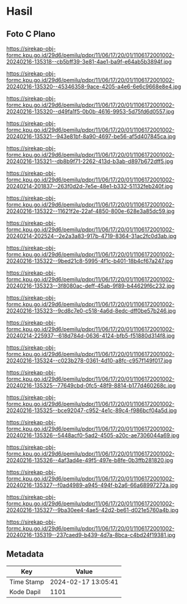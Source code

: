 # Hasil

## Foto C Plano

https://sirekap-obj-formc.kpu.go.id/29d6/pemilu/pdpr/11/06/17/20/01/1106172001002-20240216-135318--cb5bff39-3e81-4ae1-ba9f-e64ab5b3894f.jpg

https://sirekap-obj-formc.kpu.go.id/29d6/pemilu/pdpr/11/06/17/20/01/1106172001002-20240216-135320--45346358-9ace-4205-a4e6-6e6c9668e8e4.jpg

https://sirekap-obj-formc.kpu.go.id/29d6/pemilu/pdpr/11/06/17/20/01/1106172001002-20240216-135320--d49fa1f5-0b0b-4616-9953-5d75fd6d0557.jpg

https://sirekap-obj-formc.kpu.go.id/29d6/pemilu/pdpr/11/06/17/20/01/1106172001002-20240216-135321--943e81bf-8a90-4697-be56-af5d407845ca.jpg

https://sirekap-obj-formc.kpu.go.id/29d6/pemilu/pdpr/11/06/17/20/01/1106172001002-20240216-135321--db8b9f71-2262-413d-b3ab-d897b672dff5.jpg

https://sirekap-obj-formc.kpu.go.id/29d6/pemilu/pdpr/11/06/17/20/01/1106172001002-20240214-201837--263f0d2d-7e5e-48e1-b332-51132feb240f.jpg

https://sirekap-obj-formc.kpu.go.id/29d6/pemilu/pdpr/11/06/17/20/01/1106172001002-20240216-135322--11621f2e-22af-4850-800e-628e3a85dc59.jpg

https://sirekap-obj-formc.kpu.go.id/29d6/pemilu/pdpr/11/06/17/20/01/1106172001002-20240214-202524--2e2a3a83-917b-4719-8364-31ac2fc0d3ab.jpg

https://sirekap-obj-formc.kpu.go.id/29d6/pemilu/pdpr/11/06/17/20/01/1106172001002-20240216-135322--9bed21c8-5995-4f1c-b401-18b4cf67a247.jpg

https://sirekap-obj-formc.kpu.go.id/29d6/pemilu/pdpr/11/06/17/20/01/1106172001002-20240216-135323--3f8080ac-deff-45ab-9f89-b44629f6c232.jpg

https://sirekap-obj-formc.kpu.go.id/29d6/pemilu/pdpr/11/06/17/20/01/1106172001002-20240216-135323--9cd8c7e0-c518-4a6d-8edc-dff0be57b246.jpg

https://sirekap-obj-formc.kpu.go.id/29d6/pemilu/pdpr/11/06/17/20/01/1106172001002-20240214-225937--618d784d-0636-4124-bfb5-f51880d314f8.jpg

https://sirekap-obj-formc.kpu.go.id/29d6/pemilu/pdpr/11/06/17/20/01/1106172001002-20240216-135324--c023b278-0361-4d10-a8fc-c957f149f017.jpg

https://sirekap-obj-formc.kpu.go.id/29d6/pemilu/pdpr/11/06/17/20/01/1106172001002-20240216-135325--77649cbd-0fc5-48f9-8814-b177d460268c.jpg

https://sirekap-obj-formc.kpu.go.id/29d6/pemilu/pdpr/11/06/17/20/01/1106172001002-20240216-135325--bce92047-c952-4e1c-89c4-f986bcf04a5d.jpg

https://sirekap-obj-formc.kpu.go.id/29d6/pemilu/pdpr/11/06/17/20/01/1106172001002-20240216-135326--5448acf0-5ad2-4505-a20c-ae7306044a69.jpg

https://sirekap-obj-formc.kpu.go.id/29d6/pemilu/pdpr/11/06/17/20/01/1106172001002-20240216-135326--4af3ad4e-49f5-497e-b8fe-0b3ffb281820.jpg

https://sirekap-obj-formc.kpu.go.id/29d6/pemilu/pdpr/11/06/17/20/01/1106172001002-20240216-135327--f0ad4989-a945-494f-b2a6-66a68997272a.jpg

https://sirekap-obj-formc.kpu.go.id/29d6/pemilu/pdpr/11/06/17/20/01/1106172001002-20240216-135327--9ba30ee4-4ae5-42d2-be61-d021e5760a4b.jpg

https://sirekap-obj-formc.kpu.go.id/29d6/pemilu/pdpr/11/06/17/20/01/1106172001002-20240216-135319--237caed9-b439-4d7a-8bca-c4bd24f19381.jpg


## Metadata

| Key        | Value               |
| ---------- | ------------------- |
| Time Stamp | 2024-02-17 13:05:41 |
| Kode Dapil | 1101                |



